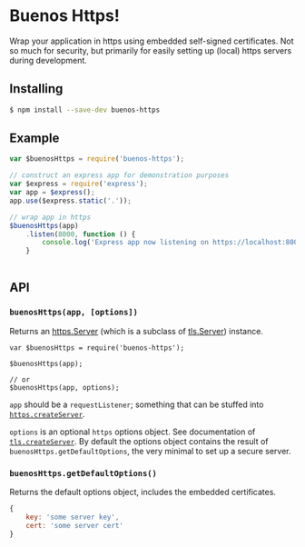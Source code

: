 # Buenos Https!

Wrap your application in https using embedded self-signed certificates. Not so much for security, but primarily
for easily setting up (local) https servers during development.

## Installing

```bash
$ npm install --save-dev buenos-https
```

## Example

```javascript
var $buenosHttps = require('buenos-https');

// construct an express app for demonstration purposes
var $express = require('express');
var app = $express();
app.use($express.static('.'));

// wrap app in https
$buenosHttps(app)
    .listen(8000, function () {
        console.log('Express app now listening on https://localhost:8000');
    }
    
```

## API

### `buenosHttps(app, [options])`

Returns an [https.Server](https://nodejs.org/api/https.html#https_class_https_server)
(which is a subclass of [tls.Server](https://nodejs.org/api/tls.html#tls_class_tls_server)) instance.

```
var $buenosHttps = require('buenos-https');

$buenosHttps(app);

// or
$buenosHttps(app, options);
```

`app` should be a `requestListener`; something that can be stuffed into 
[`https.createServer`](https://nodejs.org/api/https.html#https_https_createserver_options_requestlistener).

`options` is an optional `https` options object. See documentation of 
[`tls.createServer`](https://nodejs.org/api/tls.html#tls_tls_createserver_options_secureconnectionlistener).
By default the options object contains the result of `buenosHttps.getDefaultOptions`, the very minimal to set up
 a secure server.

### `buenosHttps.getDefaultOptions()`

Returns the default options object, includes the embedded certificates.

```javascript
{
    key: 'some server key',
    cert: 'some server cert'
}
```
